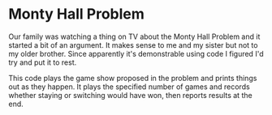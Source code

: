 # Monty Hall Problem

Our family was watching a thing on TV about the Monty Hall Problem and it
started a bit of an argument. It makes sense to me and my sister but not to my
older brother. Since apparently it's demonstrable using code I figured I'd try
and put it to rest.

This code plays the game show proposed in the problem and prints things out as
they happen. It plays the specified number of games and records whether staying
or switching would have won, then reports results at the end.